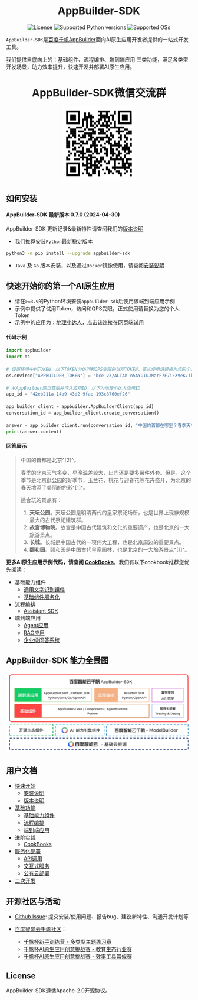 <div align="center">

<h1>AppBuilder-SDK</h1>

[![License](https://img.shields.io/badge/license-Apache%202-blue.svg)](LICENSE)
![Supported Python versions](https://img.shields.io/badge/python-3.9+-orange.svg)
![Supported OSs](https://img.shields.io/badge/os-linux%2C%20win%2C%20mac-yellow.svg)

</div>

`AppBuilder-SDK`是[百度千帆AppBuilder](https://appbuilder.cloud.baidu.com/)面向AI原生应用开发者提供的一站式开发工具。

我们提供自底向上的：基础组件、流程编排、端到端应用 三类功能，满足各类型开发场景，助力效率提升，快速开发并部署AI原生应用。

<div align="center">
<h1>AppBuilder-SDK微信交流群</h1>
<img src='docs/image/wechat_group.png' alt='wechat' width='200' >

</div>

##  如何安装

#### AppBuilder-SDK 最新版本 0.7.0 (2024-04-30)

AppBuilder-SDK 更新记录&最新特性请查阅我们的[版本说明]()

- 我们推荐安装`Python`最新稳定版本

```bash
python3 -m pip install --upgrade appbuilder-sdk
```
- `Java` 及 `Go` 版本安装，以及通过`Docker`镜像使用，请查阅[安装说明]()


## 快速开始你的第一个AI原生应用

- 请在`>=3.9`的Python环境安装`appbuilder-sdk`后使用该端到端应用示例
- 示例中提供了试用Token，访问和QPS受限，正式使用请替换为您的个人Token
- 示例中的应用为：[地理小达人](https://appbuilder.baidu.com/s/x1tSF)，点击该连接在网页端试用

#### 代码示例

```python
import appbuilder
import os

# 设置环境中的TOKEN，以下TOKEN为访问和QPS受限的试用TOKEN，正式使用请替换为您的个人TOKEN
os.environ["APPBUILDER_TOKEN"] = "bce-v3/ALTAK-n5AYUIUJMarF7F7iFXVeK/1bf65eed7c8c7efef9b11388524fa1087f90ea58"

# 从AppBuilder网页获取并传入应用ID，以下为地理小达人应用ID
app_id = "42eb211a-14b9-43d2-9fae-193c8760ef26"

app_builder_client = appbuilder.AppBuilderClient(app_id)
conversation_id = app_builder_client.create_conversation()

answer = app_builder_client.run(conversation_id, "中国的首都在哪里？春季天气怎么样？有什么适合玩的景点？")
print(answer.content)
```

#### 回答展示

> 中国的首都是**北京**^[2]^。
> 
> 春季的北京天气多变，早晚温差较大，出门还是要多带件外套。但是，这个季节是北京逛公园的好季节，玉兰花、桃花与迎春花等花卉盛开，为北京的春天增添了美丽的色彩^[1]^。
> 
> 适合玩的景点有：
> 1. **天坛公园**。天坛公园是明清两代的皇家祭祀场所，也是世界上现存规模最大的古代祭祀建筑群。
> 2. **故宫博物院**。故宫是中国古代建筑和文化的重要遗产，也是北京的一大旅游景点。
> 3. **长城**。长城是中国古代的一项伟大工程，也是北京周边的重要景点。
> 4. **颐和园**。颐和园是中国古代皇家园林，也是北京的一大旅游景点^[1]^。


**更多AI原生应用示例代码，请查阅 [CookBooks](./cookbooks/README.md)**，我们有以下cookbook推荐您优先阅读：
- 基础能力组件
    - [通用文字识别组件](./cookbooks/general_ocr.ipynb)
    - [基础组件服务化](./cookbooks/agent_runtime.ipynb)
- 流程编排
    - [Assistant SDK](./cookbooks/assistant_function_call.ipynb)
- 端到端应用
    - [Agent应用](./cookbooks/agent_builder.ipynb)
    - [RAG应用](./cookbooks/rag.ipynb)
    - [企业级问答系统](./cookbooks/qa_system_1_dataset.ipynb)


## AppBuilder-SDK 能力全景图
<div align="center">
<img src='docs/image/structure.png' alt='wechat' width='800' >
</div>


## 用户文档

- [快速开始]()
    - [安装说明]()
    - [版本说明]()
- [基础功能]()
    - [基础能力组件]()
    - [流程编排]()
    - [端到端应用]()
- [进阶实践]()
    - [CookBooks]()
- [服务化部署]()
    - [API调用]()
    - [交互式服务]()
    - [公有云部署]()
- [二次开发]()


## 开源社区与活动

- [Github Issue](https://github.com/baidubce/app-builder/issues):  提交安装/使用问题、报告bug、建议新特性、沟通开发计划等

- [百度智能云千帆社区](https://cloud.baidu.com/qianfandev)：
    - [千帆杯新手训练营 - 多类型主题练习赛](https://cloud.baidu.com/qianfandev/aimatch)
    - [千帆杯AI原生应用创意挑战赛 - 教育生态行业赛](https://cloud.baidu.com/qianfandev/topic/269711)
    - [千帆杯AI原生应用创意挑战赛 - 效率工具常规赛](https://cloud.baidu.com/qianfandev/topic/269599)

## License

AppBuilder-SDK遵循Apache-2.0开源协议。

